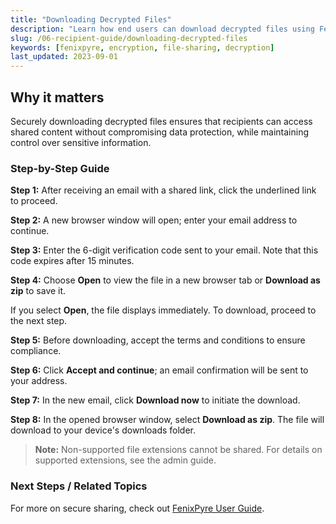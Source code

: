 ```yaml
---
title: "Downloading Decrypted Files"
description: "Learn how end users can download decrypted files using FenixPyre's sharing features for secure access."
slug: /06-recipient-guide/downloading-decrypted-files
keywords: [fenixpyre, encryption, file-sharing, decryption]
last_updated: 2023-09-01
---
```


## Why it matters
Securely downloading decrypted files ensures that recipients can access shared content without compromising data protection, while maintaining control over sensitive information.

### Step-by-Step Guide

**Step 1:** After receiving an email with a shared link, click the underlined link to proceed.

<!-- IMG: ./media/06-recipient-guide/shared-link-email.png | Alt: Email with shared link for downloading decrypted files -->

**Step 2:** A new browser window will open; enter your email address to continue.

<!-- IMG: ./media/06-recipient-guide/enter-email.png | Alt: Prompt to enter email address for verification -->

**Step 3:** Enter the 6-digit verification code sent to your email. Note that this code expires after 15 minutes.

<!-- IMG: ./media/06-recipient-guide/enter-verification-code.png | Alt: Field for entering the verification code -->

**Step 4:** Choose **Open** to view the file in a new browser tab or **Download as zip** to save it.

If you select **Open**, the file displays immediately. To download, proceed to the next step.

<!-- IMG: ./media/06-recipient-guide/open-or-download-options.png | Alt: Options to open or download the file -->

**Step 5:** Before downloading, accept the terms and conditions to ensure compliance.

<!-- IMG: ./media/06-recipient-guide/terms-and-conditions.png | Alt: Screen showing terms and conditions agreement -->

**Step 6:** Click **Accept and continue**; an email confirmation will be sent to your address.

<!-- IMG: ./media/06-recipient-guide/accept-and-continue.png | Alt: Button to accept and proceed -->

**Step 7:** In the new email, click **Download now** to initiate the download.

<!-- IMG: ./media/06-recipient-guide/download-now-email.png | Alt: Email with download now link -->

**Step 8:** In the opened browser window, select **Download as zip**. The file will download to your device's downloads folder.

<!-- IMG: ./media/06-recipient-guide/download-as-zip.png | Alt: Option to download as a ZIP file -->

> **Note:** Non-supported file extensions cannot be shared. For details on supported extensions, see the admin guide.

### Next Steps / Related Topics
For more on secure sharing, check out [FenixPyre User Guide](/docs-v4/05-user-guide/index.md).
